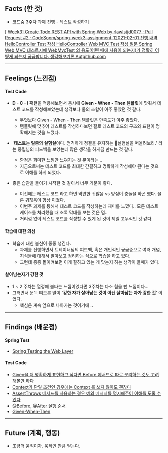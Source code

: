 ## Facts (한 것)

- 코드숨 3주차 과제 진행 - 테스트 작성하기

[ [Week3\] Create Todo REST API with Spring Web by rlawlstjd0077 · Pull Request #2 · CodeSoom/spring-week3-assignment-12021-02-01 진행 내역 HelloController Test 작성 HelloController Web MVC Test 작성 질문 Spring Web MVC 테스트시에 WebMvcTest 의 용도(어떤 때에 사용이 되는지)가 정확히 어떻게 되는지 궁금합니다. 생각해보기론 Autgithub.com](https://github.com/CodeSoom/spring-week3-assignment-1/pull/2)

 

------

## Feelings (느낀점)

#### **Test Code**

- **D - C - I 패턴**을 적용해보면서 동시에 **Given - When - Then 템플릿**에 맞춰서 테스트 코드를 작성해보았는데 생각보다 둘의 조합이 아주 좋았던 것 같다. 
  - 무엇보다 Given - When - Then 템플릿은 만족도가 아주 좋았다.
  - 템플릿에 맞추어 테스트를 작성하다보면 절로 테스트 코드의 구조와 표현이 명확해지는 것을 느꼈다.

- '**테스트는 일종의 실험실**이다. 엄격하게 청결을 유지하는 실험실을 떠올려보라.' 라는 종립님의 피드백을 보았는데 많은 생각을 하게끔 만드는 것 같다. 
  - 함정은 희미한 느낌만 느껴지는 것 뿐이라는 ..
  - 지금으로써는 테스트 코드를 최대한 간결하고 명확하게 작성해야 된다는 것으로 이해를 하게 되었다. 
- 좋은 습관을 들이기 시작한 것 같아서 너무 기분이 좋다.
  - 이전에는 테스트 코드 라고 하면 막연한 귀찮음 vs 양심이 충돌을 하곤 했다. 물론 귀찮음이 항상 이겼다. 
  - 이번주 과제를 통해서 테스트 코드를 작성하는데 재미를 느꼈다.. 모든 테스트 케이스를 처리했을 때 초록 막대를 보는 것은 덤..
  - 거리낌 없이 테스트 코드를 작성할 수 있게 된 것이 제일 고무적인 것 같다.

 

#### **학습에 대한 의심**

- 학습에 대한 불신이 종종 생긴다. 
  - 과제를 진행하면서 트레이너님의 피드백, 혹은 개인적인 궁금증으로 여러 개념, 지식들에 대해서 알아보고 정리하는 식으로 학습을 하고 있다. 
  - 그런데 종종 돌이켜보면 이게 잘하고 있는 게 맞는지 하는 생각이 들때가 있다. 

#### **살아남는자가 강한 것**

- 1 ~ 2 주차는 열정에 불타는 느낌이었다면 3주차는 다소 힘을 뺀 느낌이다...
- 그러면서 문득 떠오른 말이 '**강한 자가 살아남는 것이 아닌 살아남는 자가 강한 것**' 이었다.
  - 핵심은 계속 앞으로 나아가는 것이기에 .. 

 

------

## Findings (배운점)

#### **Spring Test**

- [Spring Testing the Web Layer](https://github.com/rlawlstjd0077/TIL/blob/master/Spring/CodeSoom/2021-02-01.md#spring-testing-the-web-layer)

#### **Test Code**

- [Given을 더 명확하게 표현하고 싶다면 Before 메서드로 따로 분리하는 것도 고려해볼만 하다](https://github.com/rlawlstjd0077/TIL/blob/master/Spring/CodeSoom/2021-02-04.md#given을-더-명확하게-표현하고-싶다면-before-메서드로-따로-분리하는-것도-고려해볼만-하다)
- [Context가 단일 조건인 경우에는 Context 를 쓰지 않아도 괜찮다](https://github.com/rlawlstjd0077/TIL/blob/master/Spring/CodeSoom/2021-02-04.md#context가-단일-조건인-경우에는-context-를-쓰지-않아도-괜찮다)
- [AssertThrows 메서드를 사용하는 경우 예외 메시지를 명시해주어 이해를 도울 수 있다](https://github.com/rlawlstjd0077/TIL/blob/master/Spring/CodeSoom/2021-02-04.md#assertthrows-메서드를-사용하는-경우-예외-메시지를-명시해주어-이해를-도울-수-있다)
- [@Before, @After 실행 순서](https://github.com/rlawlstjd0077/TIL/blob/master/Spring/CodeSoom/2021-02-06.md#before-after-실행-순서)
- [Given-When-Then](https://github.com/rlawlstjd0077/TIL/blob/master/Spring/CodeSoom/2021-02-06.md#given-when-then)

------

## Future (계획, 행동)

- 조금더 움직이자. 움직인 만큼 얻는다. 